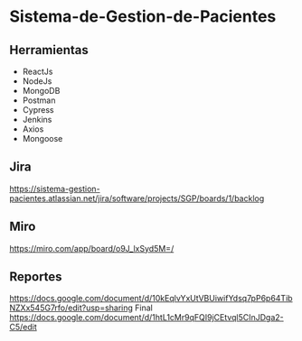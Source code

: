 # Sistema-de-Gestion-de-Pacientes

## Herramientas
- ReactJs 
- NodeJs
- MongoDB
- Postman
- Cypress
- Jenkins
- Axios
- Mongoose


## Jira 
https://sistema-gestion-pacientes.atlassian.net/jira/software/projects/SGP/boards/1/backlog

## Miro 
https://miro.com/app/board/o9J_lxSyd5M=/

## Reportes

https://docs.google.com/document/d/10kEqlvYxUtVBUiwifYdsq7pP6p64TibNZXx545G7rfo/edit?usp=sharing
Final
https://docs.google.com/document/d/1htL1cMr9qFQI9jCEtvql5CInJDga2-C5/edit

